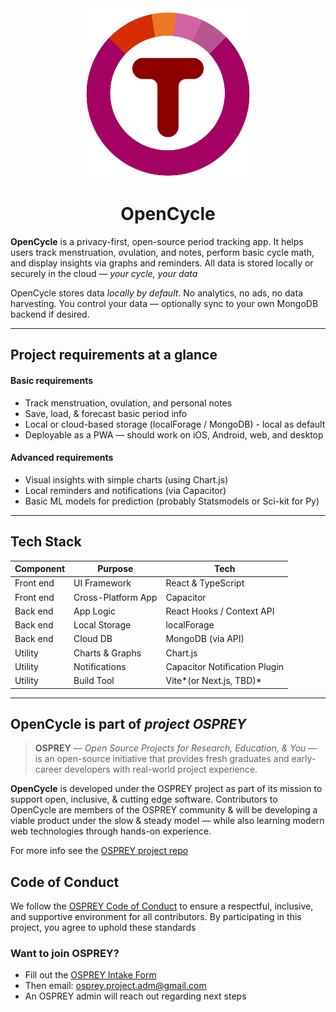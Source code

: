 <div align="center">

<a href="https://github.com/almsam/Open-Cycle">
  <img src="logo/period logo.png" alt="Logo" width="270" height="270">
</a>

<h1 align="center">OpenCycle</h1>

</div>

**OpenCycle** is a privacy-first, open-source period tracking app. It helps users track menstruation, ovulation, and notes, perform basic cycle math, and display insights via graphs and reminders. All data is stored locally or securely in the cloud — *your cycle, your data*

OpenCycle stores data *locally by default*. No analytics, no ads, no data harvesting. You control your data — optionally sync to your own MongoDB backend if desired.

---

## Project requirements at a glance

#### Basic requirements

- Track menstruation, ovulation, and personal notes
- Save, load, & forecast basic period info
- Local or cloud-based storage (localForage / MongoDB) - local as default
- Deployable as a PWA — should work on iOS, Android, web, and desktop

#### Advanced requirements

- Visual insights with simple charts (using Chart.js)
- Local reminders and notifications (via Capacitor)
- Basic ML models for prediction (probably Statsmodels or Sci-kit for Py)

---

## Tech Stack

| Component | Purpose            | Tech                          |
| --------- | ------------------ | ----------------------------- |
| Front end | UI Framework       | React & TypeScript            |
| Front end | Cross-Platform App | Capacitor                     |
| Back end  | App Logic          | React Hooks / Context API     |
| Back end  | Local Storage      | localForage                   |
| Back end  | Cloud DB           | MongoDB (via API)             |
| Utility   | Charts & Graphs    | Chart.js                      |
| Utility   | Notifications      | Capacitor Notification Plugin |
| Utility   | Build Tool         | Vite*(or Next.js, TBD)*       |

---

## OpenCycle is part of ***project OSPREY***

> **OSPREY** — *Open Source Projects for Research, Education, & You* — is an open-source initiative that provides fresh graduates and early-career developers with real-world project experience.

**OpenCycle** is developed under the OSPREY project as part of its mission to support open, inclusive, & cutting edge software. Contributors to OpenCycle are members of the OSPREY community & will be developing a viable product under the slow & steady model — while also learning modern web technologies through hands-on experience.

For more info see the [OSPREY project repo](https://github.com/almsam/OSPREY)

## Code of Conduct

We follow the [OSPREY Code of Conduct](https://github.com/almsam/OSPREY/tree/main?tab=coc-ov-file) to ensure a respectful, inclusive, and supportive environment for all contributors. By participating in this project, you agree to uphold these standards

### Want to join OSPREY?
- Fill out the [OSPREY Intake Form](https://forms.gle/7pdDQtkV4XDXB1TE9)
- Then email: [osprey.project.adm@gmail.com](sprey.project.adm@gmail.com)
- An OSPREY admin will reach out regarding next steps